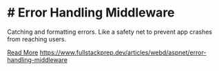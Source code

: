 # # Error Handling Middleware

Catching and formatting errors. Like a safety net to prevent app crashes from reaching users.

[Read More](https://www.fullstackprep.dev/articles/webd/aspnet/error-handling-middleware) https://www.fullstackprep.dev/articles/webd/aspnet/error-handling-middleware